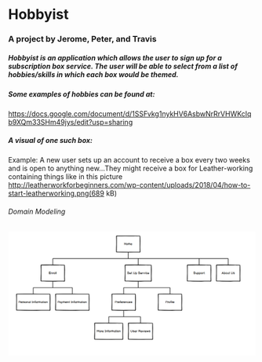 # Hobbyist
### A project by Jerome, Peter, and Travis

##### Hobbyist is an application which allows the user to sign up for a subscription box service.  The user will be able to select from a list of hobbies/skills in which each box would be themed.  

##### Some examples of hobbies can be found at:
https://docs.google.com/document/d/1SSFvkg1nykHV6AsbwNrRrVHWKcIqb9XQm33SHm49jys/edit?usp=sharing

##### A visual of one such box:
Example: A new user sets up an account to receive a box every two weeks and is open to anything new...They might receive a box for Leather-working containing things like in this picture http://leatherworkforbeginners.com/wp-content/uploads/2018/04/how-to-start-leatherworking.png(689 kB)

###### Domain Modeling

![Image of Domain Modeling](DomainModeling.png)
